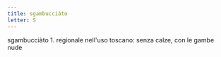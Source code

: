 ```yaml
---
title: sgambucciàto
letter: S
---
```

sgambucciàto 1. regionale nell'uso toscano: senza calze, con le gambe nude